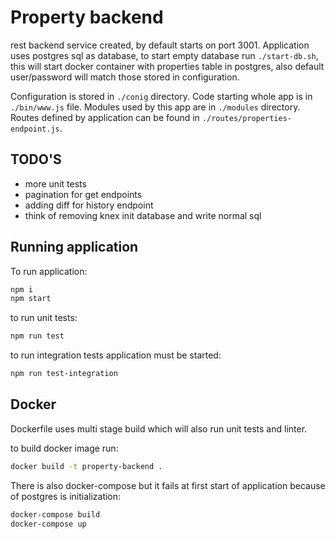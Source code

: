 # Property backend

rest backend service created, by default starts on port 3001.
Application uses postgres sql as database, to start empty database run `./start-db.sh`, this will start docker container with properties table in postgres, also default user/password will match those stored in configuration.

Configuration is stored in `./conig` directory.
Code starting whole app is in `./bin/www.js` file.
Modules used by this app are in `./modules` directory.
Routes defined by application can be found in `./routes/properties-endpoint.js`.

## TODO'S

- more unit tests
- pagination for get endpoints
- adding diff for history endpoint
- think of removing knex init database and write normal sql

## Running application

To run application:

```bash
npm i
npm start
```

to run unit tests:

```bash
npm run test
```

to run integration tests application must be started:

```bash
npm run test-integration
```


## Docker

Dockerfile uses multi stage build which will also run unit tests and linter.

to build docker image run:

```bash
docker build -t property-backend .
```

There is also docker-compose but it fails at first start of application because of postgres is initialization:

```bash
docker-compose build
docker-compose up
```